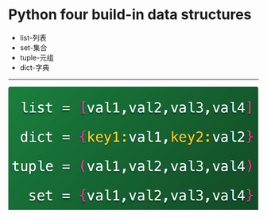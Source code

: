 # Python four build-in data structures
+ list-列表
+ set-集合
+ tuple-元组
+ dict-字典
---
![ds.png](ds.png)